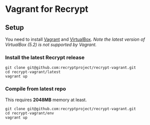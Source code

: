 # Vagrant for Recrypt
## Setup
You need to install [Vagrant](https://www.vagrantup.com/) and [VirtualBox](https://www.virtualbox.org/).
*Note the latest version of VirtualBox (5.2) is not supported by Vagrant.*

### Install the latest Recrypt release
```shell
git clone git@github.com:recryptproject/recrypt-vagrant.git
cd recrypt-vagrant/latest
vagrant up
```

### Compile from latest repo
This requires **2048MB** memory at least.
```shell
git clone git@github.com:recryptproject/recrypt-vagrant.git
cd recrypt-vagrant/env
vagrant up
```
